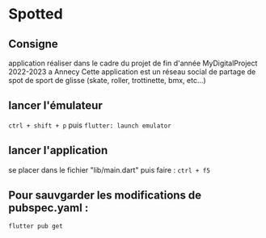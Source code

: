 # Spotted
## Consigne
application réaliser dans le cadre du projet de fin d'année MyDigitalProject 2022-2023 a Annecy
Cette application est un réseau social de partage de spot de sport de glisse (skate, roller, trottinette, bmx, etc...)


## lancer l'émulateur
``` ctrl + shift + p ``` puis ``` flutter: launch emulator ```

## lancer l'application
se placer dans le fichier "lib/main.dart" puis faire : ``` ctrl + f5 ```
 
## Pour sauvgarder les modifications de pubspec.yaml :
``` flutter pub get ```

